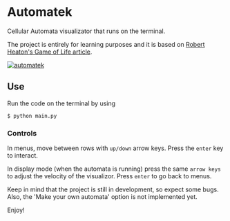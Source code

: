 # Automatek
Cellular Automata visualizator that runs on the terminal.

The project is entirely for learning purposes and it is based on [Robert Heaton's Game of Life article](https://robertheaton.com/2018/07/20/project-2-game-of-life/).

[![automatek](https://user-images.githubusercontent.com/62822419/119589428-23a3eb80-bda9-11eb-9590-5b3b0ddcb3c0.png)](https://www.youtube.com/watch?v=32Z3BunQOD4)


## Use
Run the code on the terminal by using
```
$ python main.py
```
### Controls
In menus, move between rows with `up/down` arrow keys. Press the `enter` key to interact.

In display mode (when the automata is running) press the same `arrow keys` to adjust the velocity of the visualizor. Press `enter` to go back to menus.

Keep in mind that the project is still in development, so expect some bugs. Also, the 'Make your own automata' option is not implemented yet.

Enjoy!
